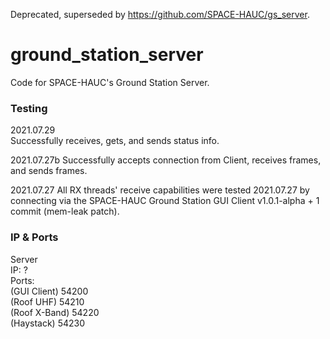 Deprecated, superseded by https://github.com/SPACE-HAUC/gs_server.

# ground_station_server

Code for SPACE-HAUC's Ground Station Server.

### Testing
2021.07.29  
Successfully receives, gets, and sends status info.  
  
2021.07.27b
Successfully accepts connection from Client, receives frames, and sends frames.

2021.07.27
All RX threads' receive capabilities were tested 2021.07.27 by connecting via the SPACE-HAUC Ground Station GUI Client v1.0.1-alpha + 1 commit (mem-leak patch).

### IP & Ports
Server  
  IP:               ?  
  Ports:  
    (GUI Client)    54200  
    (Roof UHF)      54210  
    (Roof X-Band)   54220  
    (Haystack)      54230 
